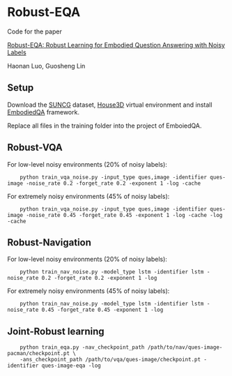 Robust-EQA
======

Code for the paper

[Robust-EQA: Robust Learning for Embodied Question Answering with Noisy Labels]()

Haonan Luo, Guosheng Lin


Setup
-----

Download the [SUNCG](https://github.com/facebookresearch/House3D/blob/master/INSTRUCTION.md#usage-instructions) dataset, [House3D](https://github.com/abhshkdz/House3D/tree/master/renderer#rendering-code-of-house3d) virtual environment and install [EmbodiedQA](https://github.com/facebookresearch/EmbodiedQA/blob/master/README.md) framework.

Replace all files in the training folder into the project of EmboiedQA.

Robust-VQA
----

For low-level noisy environments (20\% of noisy labels):

        python train_vqa_noise.py -input_type ques,image -identifier ques-image -noise_rate 0.2 -forget_rate 0.2 -exponent 1 -log -cache

For extremely noisy environments (45\% of noisy labels):

        python train_vqa_noise.py -input_type ques,image -identifier ques-image -noise_rate 0.45 -forget_rate 0.45 -exponent 1 -log -cache -log -cache

Robust-Navigation
----

For low-level noisy environments (20\% of noisy labels):

        python train_nav_noise.py -model_type lstm -identifier lstm -noise_rate 0.2 -forget_rate 0.2 -exponent 1 -log

For extremely noisy environments (45\% of noisy labels):

        python train_nav_noise.py -model_type lstm -identifier lstm -noise_rate 0.45 -forget_rate 0.45 -exponent 1 -log

Joint-Robust learning
---

        python train_eqa.py -nav_checkpoint_path /path/to/nav/ques-image-pacman/checkpoint.pt \
        -ans_checkpoint_path /path/to/vqa/ques-image/checkpoint.pt -identifier ques-image-eqa -log



